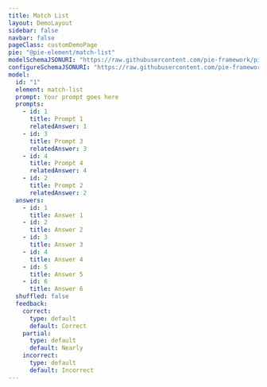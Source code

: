 ```yaml
---
title: Match List
layout: DemoLayout
sidebar: false
navbar: false
pageClass: customDemoPage
pie: "@pie-element/match-list"
modelSchemaJSONURI: "https://raw.githubusercontent.com/pie-framework/pie-elements/develop/packages/match-list/docs/pie-schema.json"
configureSchemaJSONURI: "https://raw.githubusercontent.com/pie-framework/pie-elements/develop/packages/match-list/docs/config-schema.json"
model:
  id: "1"
  element: match-list
  prompt: Your prompt goes here
  prompts:
    - id: 1
      title: Prompt 1
      relatedAnswer: 1
    - id: 3
      title: Prompt 3
      relatedAnswer: 3
    - id: 4
      title: Prompt 4
      relatedAnswer: 4
    - id: 2
      title: Prompt 2
      relatedAnswer: 2
  answers:
    - id: 1
      title: Answer 1
    - id: 2
      title: Answer 2
    - id: 3
      title: Answer 3
    - id: 4
      title: Answer 4
    - id: 5
      title: Answer 5
    - id: 6
      title: Answer 6
  shuffled: false
  feedback:
    correct:
      type: default
      default: Correct
    partial:
      type: default
      default: Nearly
    incorrect:
      type: default
      default: Incorrect
---
```

